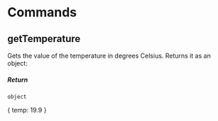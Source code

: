 # Commands

## getTemperature

Gets the value of the temperature in degrees Celsius.  Returns it as an object:

##### Return

`object`

{
    temp: 19.9
}